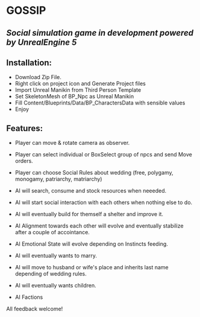 # GOSSIP
## _Social simulation game in development powered by UnrealEngine 5_

## Installation:

- Download Zip File.
- Right click on project icon and Generate Project files
- Import Unreal Manikin from Third Person Template
- Set SkeletonMesh of BP_Npc as Unreal Manikin
- Fill Content/Blueprints/Data/BP_CharactersData with sensible values
- Enjoy

## Features:
- Player can move & rotate camera as observer.
- Player can select individual or BoxSelect group of npcs and send Move orders.
- Player can choose Social Rules about wedding (free, polygamy, monogamy, patriarchy, matriarchy)

- AI will search, consume and stock resources when neeeded.
- AI will start social interaction with each others when nothing else to do.
- AI will eventually build for themself a shelter and improve it.
- AI Alignment towards each other will evolve and eventually stabilize after a couple of accointance.
- AI Emotional State will evolve depending on Instincts feeding.
- AI will eventually wants to marry.
- AI will move to husband or wife's place and inherits last name depending of wedding rules.
- AI will eventually wants children.

- AI Factions


All feedback welcome!